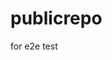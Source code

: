 # publicrepo
for e2e test
































































































